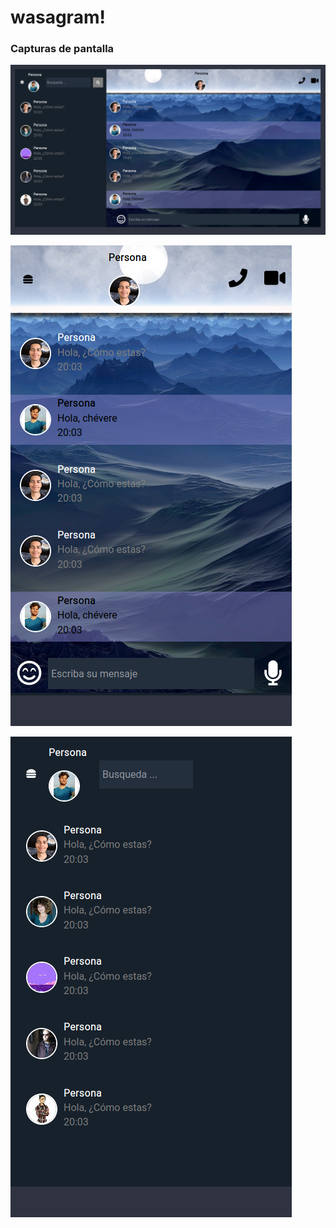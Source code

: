 # wasagram!

### Capturas de pantalla

![tamaño grande](1.png)

![celular](2.png)

![celular_conversaciones](3.png)

